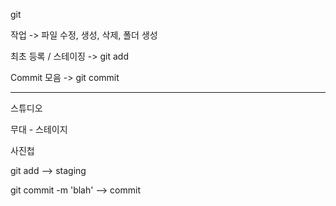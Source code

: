 git

작업  -> 파일 수정, 생성, 삭제, 폴더 생성

최초 등록 / 스테이징 -> git add <filename>

Commit 모음  -> git commit 

---

스튜디오



무대 - 스테이지

사진첩

git add <filename> --> staging

git commit -m 'blah' --> commit